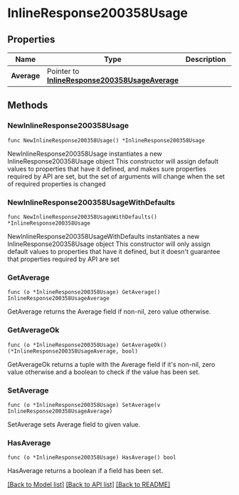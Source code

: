 # InlineResponse200358Usage

## Properties

Name | Type | Description | Notes
------------ | ------------- | ------------- | -------------
**Average** | Pointer to [**InlineResponse200358UsageAverage**](InlineResponse200358UsageAverage.md) |  | [optional] 

## Methods

### NewInlineResponse200358Usage

`func NewInlineResponse200358Usage() *InlineResponse200358Usage`

NewInlineResponse200358Usage instantiates a new InlineResponse200358Usage object
This constructor will assign default values to properties that have it defined,
and makes sure properties required by API are set, but the set of arguments
will change when the set of required properties is changed

### NewInlineResponse200358UsageWithDefaults

`func NewInlineResponse200358UsageWithDefaults() *InlineResponse200358Usage`

NewInlineResponse200358UsageWithDefaults instantiates a new InlineResponse200358Usage object
This constructor will only assign default values to properties that have it defined,
but it doesn't guarantee that properties required by API are set

### GetAverage

`func (o *InlineResponse200358Usage) GetAverage() InlineResponse200358UsageAverage`

GetAverage returns the Average field if non-nil, zero value otherwise.

### GetAverageOk

`func (o *InlineResponse200358Usage) GetAverageOk() (*InlineResponse200358UsageAverage, bool)`

GetAverageOk returns a tuple with the Average field if it's non-nil, zero value otherwise
and a boolean to check if the value has been set.

### SetAverage

`func (o *InlineResponse200358Usage) SetAverage(v InlineResponse200358UsageAverage)`

SetAverage sets Average field to given value.

### HasAverage

`func (o *InlineResponse200358Usage) HasAverage() bool`

HasAverage returns a boolean if a field has been set.


[[Back to Model list]](../README.md#documentation-for-models) [[Back to API list]](../README.md#documentation-for-api-endpoints) [[Back to README]](../README.md)



